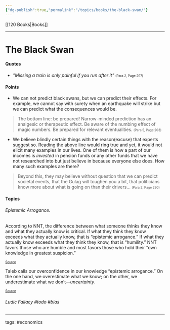 ```yaml
---
{"dg-publish":true,"permalink":"/topics/books/the-black-swan/"}
---
```


[[120 Books\|Books]]

---

# The Black Swan
#### Quotes
- *"Missing a train is only painful if you run after it"* 
<font size="1">(Para 2, Page 297)</font>

#### Points
- We can not predict black swans, but we can predict their effects. For example, we cannot say with surety when an earthquake will strike but we can predict what the consequences would be.
 > The bottom line: be prepared! Narrow-minded prediction has an analgesic or therapeutic effect. Be aware of the numbing effect of magic numbers. Be prepared for relevant eventualities. <font size="1">(Para 5, Page 203)</font>

- We believe blindly certain things with the reason(excuse) that experts suggest so. 
Reading the above line would ring true and yet, it would not elicit many examples in our lives. One of them is how a part of our incomes is *invested* in pension funds or any other funds that we have not researched into but just believe in because everyone else does.
How many such examples are there?
> Beyond this, they may believe without question that we can predict societal events, that the Gulag will toughen you a bit, that politicians know more about what is going on than their drivers... <font size="1">(Para 2, Page 290)</font>

#### Topics
###### Epistemic Arrogance.

According to NNT, the difference between what someone thinks they know and what they actually know is critical. If what they think they know exceeds what they actually know, that is “epistemic arrogance.” If what they actually know exceeds what they think they know, that is “humility.” NNT favors those who are humble and most favors those who hold their “own knowledge in greatest suspicion.” 

[<font size="1">Source</font>](https://kmci.org/alllifeisproblemsolving/archives/black-swan-ideas-silent-evidence-confirmation-error-epistemic-arrogance-and-future-blindness/)

Taleb calls our overconfidence in our knowledge “epistemic arrogance.” On the one hand, we overestimate what we know; on the other, we underestimate what we don’t—_uncertainty_.

[<font size="1">Source</font>](https://www.shortform.com/blog/epistemic-arrogance)

###### Ludic Fallacy #todo  #bias


---
tags: #economics 